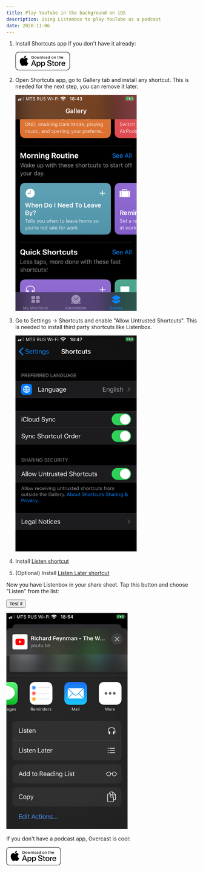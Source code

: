 ```yaml
---
title: Play YouTube in the background on iOS
description: Using Listenbox to play YouTube as a podcast
date: 2020-11-06
---
```


1. Install Shortcuts app if you don't have it already:

   <a href="https://apps.apple.com/app/shortcuts/id915249334" target="_blank" rel="noreferrer">
      <img style="height: 48px; margin: 0;" src="appstore.svg" alt="apple app store" />
   </a>

2. Open Shortcuts app, go to Gallery tab and install any shortcut.
   This is needed for the next step, you can remove it later.

   <img width="320" src="gallery.jpeg" alt="Shortcuts gallery" />

3. Go to Settings → Shortcuts and enable "Allow Untrusted Shortcuts".
   This is needed to install third party shortcuts like Listenbox.

   <img width="320"  src="settings.jpeg" alt="iOS settings" />

4. Install [Listen shortcut](https://www.icloud.com/shortcuts/6eab00d02eb24388955e564c0a4ca83d)

5. (Optional) Install [Listen Later shortcut](https://www.icloud.com/shortcuts/3e76fb546067404bb1b47d74af70b741)

Now you have Listenbox in your share sheet. Tap this button and choose "Listen" from the list:

<button class="focus:outline-none h-12 w-20 rounded-md bg-white text-sm font-bold text-black duration-200 hover:shadow-dark-xl" onclick="(() => navigator.share({ title: 'Richard Feynman Interview', url: 'https://youtu.be/GNhlNSLQAFE', }))()">
    Test it
</button>

<p>
   <img width="320" src="share.jpg" alt="iOS share" />
</p>

If you don't have a podcast app, Overcast is cool:

<a href="https://apps.apple.com/app/overcast/id888422857" target="_blank" rel="noreferrer">
   <img style="height: 48px; margin: 0;" src="appstore.svg" alt="apple app store" />
</a>
